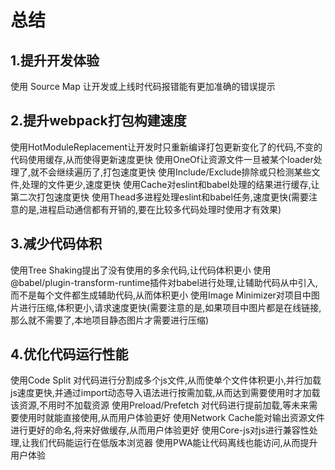 # 总结
## 1.提升开发体验
使用 Source Map 让开发或上线时代码报错能有更加准确的错误提示

## 2.提升webpack打包构建速度
使用HotModuleReplacement让开发时只重新编译打包更新变化了的代码,不变的代码使用缓存,从而使得更新速度更快
使用OneOf让资源文件一旦被某个loader处理了,就不会继续遍历了,打包速度更快
使用Include/Exclude排除或只检测某些文件,处理的文件更少,速度更快
使用Cache对eslint和babel处理的结果进行缓存,让第二次打包速度更快
使用Thead多进程处理eslint和babel任务,速度更快(需要注意的是,进程启动通信都有开销的,要在比较多代码处理时使用才有效果)

## 3.减少代码体积
使用Tree Shaking提出了没有使用的多余代码,让代码体积更小
使用@babel/plugin-transform-runtime插件对babel进行处理,让辅助代码从中引入,而不是每个文件都生成辅助代码,从而体积更小
使用Image Minimizer对项目中图片进行压缩,体积更小,请求速度更快(需要注意的是,如果项目中图片都是在线链接,那么就不需要了,本地项目静态图片才需要进行压缩)

## 4.优化代码运行性能
使用Code Split 对代码进行分割成多个js文件,从而使单个文件体积更小,并行加载js速度更快,并通过import动态导入语法进行按需加载,从而达到需要使用时才加载该资源,不用时不加载资源
使用Preload/Prefetch 对代码进行提前加载,等未来需要使用时就能直接使用,从而用户体验更好
使用Network Cache能对输出资源文件进行更好的命名,将来好做缓存,从而用户体验更好
使用Core-js对js进行兼容性处理,让我们代码能运行在低版本浏览器
使用PWA能让代码离线也能访问,从而提升用户体验